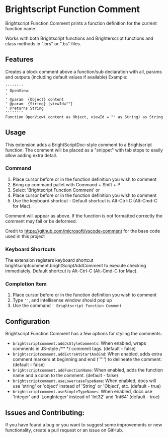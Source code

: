 # Brightscript Function Comment

Brightscript Function Comment prints a function definition for the current function name.

Works with both Brightscript functions and Brighterscript functions and class methods in ".brs" or ".bs" files.

## Features

Creates a block comment above a function/sub declaration with all, params and outputs (including default values if available)
Example:

    ''''''''
    ' OpenView:
    '
    ' @param  {Object} content
    ' @param  {String} [viewId=""]
    ' @returns String
    ''''''''
    Function OpenView( content as Object, viewId = "" as String) as String

## Usage

This extension adds a BrightScriptDoc-style comment to a Brightscript function. The comment will be placed as a "snippet" with tab stops to easily allow adding extra detail.

### Command

1. Place cursor before or in the function definition you wish to comment
2. Bring up command pallet with Command + Shift + P
3. Select 'Brightscript Function Comment'
   or
4. Place cursor before or in the function definition you wish to comment
5. Use the keyboard shortcut - Default shortcut is Alt-Ctrl-C (Alt-Cmd-C for Mac).

Comment will appear as above.
If the function is not formatted correctly the comment may fail or be deformed.

Credit to https://github.com/microsoft/vscode-comment for the base code used in this project

### Keyboard Shortcuts

The extension registers keyboard shortcut brightscriptcomment.brightScriptAddComment to execute checking immediately. Default shortcut is Alt-Ctrl-C (Alt-Cmd-C for Mac).

### Completion Item

1. Place cursor before or in the function definition you wish to comment
2. Type `''`, and intellisense window should pop up
3. Use the command `' Brightscript Function Comment`

## Configuration

Brightscript Function Comment has a few options for styling the comments:

- `brightscriptcomment.addJsStyleComments`:
  When enabled, wraps comments in JS-style /\*\* \*/ comment tags. (default - false)
- `brightscriptcomment.addExtraAtStartAndEnd`:
  When enabled, adds extra comment markers at beginning and end (''''') to delineate the comment. (default - false)
- `brightscriptcomment.addFunctionName`:
  When enabled, adds the function name and a colon to the comment. (default - false)
- `brightscriptcomment.useLowercaseTypeName`:
  When enabled, docs will use 'string' or 'object' instead of 'String' or 'Object', etc. (default - true)
- `brightscriptcomment.useSimpleTypeNames`:
  When enabled, docs use 'Integer' and 'LongInteger' instead of 'Int32' and 'Int64' (default - true)

## Issues and Contributing:

If you have found a bug or you want to suggest some improvements or new functionality, create a pull request or an issue on GitHub.
